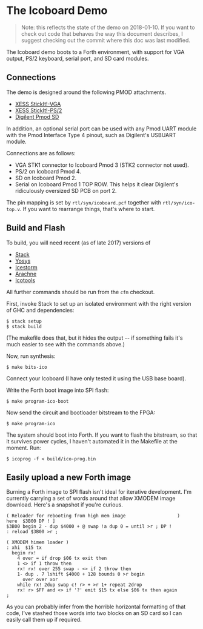 The Icoboard Demo
=================

> Note: this reflects the state of the demo on 2018-01-10. If you want to check
> out code that behaves the way this document describes, I suggest checking out
> the commit where this doc was last modified.

The Icoboard demo boots to a Forth environment, with support for VGA output,
PS/2 keyboard, serial port, and SD card modules.

Connections
-----------

The demo is designed around the following PMOD attachments.

- [XESS StickIt!-VGA](http://www.xess.com/shop/product/stickit-vga/)
- [XESS StickIt!-PS/2](http://www.xess.com/shop/product/stickit-ps2/)
- [Digilent Pmod SD](http://store.digilentinc.com/pmod-sd-full-sized-sd-card-slot/)

In addition, an optional serial port can be used with any Pmod UART module with
the Pmod Interface Type 4 pinout, such as Digilent's USBUART module.

Connections are as follows:

- VGA STK1 connector to Icoboard Pmod 3 (STK2 connector not used).
- PS/2 on Icoboard Pmod 4.
- SD on Icoboard Pmod 2.
- Serial on Icoboard Pmod 1 TOP ROW. This helps it clear Digilent's ridiculously
  oversized SD PCB on port 2.

The pin mapping is set by `rtl/syn/icoboard.pcf` together with
`rtl/syn/ico-top.v`. If you want to rearrange things, that's where to start.


Build and Flash
---------------

To build, you will need recent (as of late 2017) versions of

- [Stack](https://docs.haskellstack.org/en/stable/README/)
- [Yosys](http://www.clifford.at/yosys/)
- [Icestorm](http://www.clifford.at/icestorm/)
- [Arachne](https://github.com/cseed/arachne-pnr)
- [Icotools](https://github.com/cliffordwolf/icotools)

All further commands should be run from the `cfm` checkout.

First, invoke Stack to set up an isolated environment with the right version of
GHC and dependencies:

    $ stack setup
    $ stack build

(The makefile does that, but it hides the output -- if something fails it's much
easier to see with the commands above.)

Now, run synthesis:

    $ make bits-ico

Connect your Icoboard (I have only tested it using the USB base board).

Write the Forth boot image into SPI flash:

    $ make program-ico-boot

Now send the circuit and bootloader bitstream to the FPGA:

    $ make program-ico

The system should boot into Forth. If you want to flash the bitstream, so that
it survives power cycles, I haven't automated it in the Makefile at the moment.
Run:

    $ icoprog -f < build/ico-prog.bin


Easily upload a new Forth image
-------------------------------

Burning a Forth image to SPI flash isn't ideal for iterative development. I'm
currently carrying a set of words around that allow XMODEM image download.
Here's a snapshot if you're curious.

    ( Reloader for rebooting from high mem image                   )
    here  $3B00 DP ! ]
    $3B00 begin 2 - dup $4000 + @ swap !a dup 0 = until >r ; DP !
    : reload $3B00 >r ;

    ( XMODEM himem loader )
    : xhi  $15 tx
      begin rx!
        4 over = if drop $06 tx exit then
        1 <> if 1 throw then
        rx! rx! over 255 swap - <> if 2 throw then
        1- dup . 7 lshift $4000 + 128 bounds 0 >r begin
          over over xor
        while rx! 2dup swap c! r> + >r 1+ repeat 2drop
        rx! r> $FF and <> if '?' emit $15 tx else $06 tx then again
    ;

As you can probably infer from the horrible horizontal formatting of that code,
I've stashed those words into two blocks on an SD card so I can easily call them
up if required.
